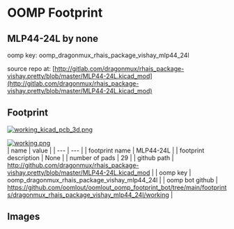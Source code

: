 # OOMP Footprint  
## MLP44-24L  by none  
  
oomp key: oomp_dragonmux_rhais_package_vishay_mlp44_24l  
  
source repo at: [http://gitlab.com/dragonmux/rhais_package-vishay.pretty/blob/master/MLP44-24L.kicad_mod](http://gitlab.com/dragonmux/rhais_package-vishay.pretty/blob/master/MLP44-24L.kicad_mod)  
## Footprint  
  
[![working_kicad_pcb_3d.png](working_kicad_pcb_3d_600.png)](working_kicad_pcb_3d.png)  
  
[![working.png](working_600.png)](working.png)  
| name | value | 
| --- | --- | 
| footprint name | MLP44-24L | 
| footprint description | None | 
| number of pads | 29 | 
| github path | http://github.com/dragonmux/rhais_package-vishay.pretty/blob/master/MLP44-24L.kicad_mod | 
| oomp key | oomp_dragonmux_rhais_package_vishay_mlp44_24l | 
| oomp bot github | https://github.com/oomlout/oomlout_oomp_footprint_bot/tree/main/footprints/dragonmux_rhais_package_vishay_mlp44_24l/working | 
## Images  
